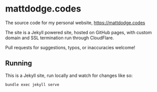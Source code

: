 # mattdodge.codes

The source code for my personal website, https://mattdodge.codes

The site is a Jekyll powered site, hosted on GitHub pages, with custom domain and SSL termination run through CloudFlare.

Pull requests for suggestions, typos, or inaccuracies welcome!


## Running

This is a Jekyll site, run locally and watch for changes like so:

```bash
bundle exec jekyll serve
```
